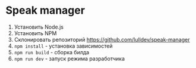 # Speak manager

1. Установить Node.js
2. Установить NPM
3. Склонировать репозиторий https://github.com/lulldev/speak-manager
4. `npm install` - установка зависимостей
5. `npm run build` - сборка билда
6. `npm run dev` - запуск режима разработчика

